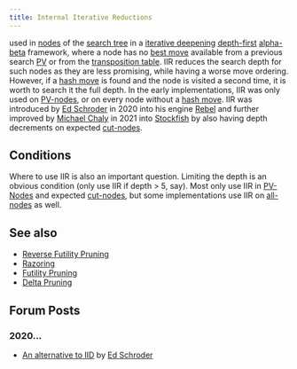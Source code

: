 ```yaml
---
title: Internal Iterative Reductions
---
```


used in [nodes](Node "Node") of the [search tree](Search_Tree "Search Tree") in a [iterative deepening](Iterative_Deepening "Iterative Deepening") [depth-first](Depth-First "Depth-First") [alpha-beta](Alpha-Beta "Alpha-Beta") framework, where a node has no [best move](Best_Move "Best Move") available from a previous search [PV](Principal_Variation "Principal Variation") or from the [transposition table](Transposition_Table "Transposition Table"). IIR reduces the search depth for such nodes as they are less promising, while having a worse move ordering. However, if a [hash move](Hash_Move "Hash Move") is found and the node is visited a second time, it is worth to search it the full depth. In the early implementations, IIR was only used on [PV-nodes](Node_Types#PV-Node "Node Types"), or on every node without a [hash move](Hash_Move "Hash Move"). IIR was introduced by [Ed Schroder](Ed_Schroder "Ed Schroder") in 2020 into his engine [Rebel](Rebel "Rebel") and further improved by [Michael Chaly](Michael_Chaly "Michael Chaly") in 2021 into [Stockfish](Stockfish "Stockfish") by also having depth decrements on expected [cut-nodes](Node_Types#Cut-Nodes "Node Types").

## Conditions


Where to use IIR is also an important question. Limiting the depth is an obvious condition (only use IIR if depth > 5, say). Most only use IIR in [PV-Nodes](Node_Types#PV-Node "Node Types") and expected [cut-nodes](Node_Types#Cut-Nodes "Node Types"), but some implementations use IIR on [all-nodes](Node_Types#All-Nodes "Node Types") as well.

## See also


* [Reverse Futility Pruning](Reverse_Futility_Pruning "Reverse Futility Pruning")
* [Razoring](Razoring "Razoring")
* [Futility Pruning](Futility_Pruning "Futility Pruning")
* [Delta Pruning](Delta_Pruning "Delta Pruning")

## Forum Posts
### 2020...
* [An alternative to IID](https://www.talkchess.com/forum3/viewtopic.php?f=7&t=74769) by [Ed Schroder](Ed_Schroder "Ed Schroder")